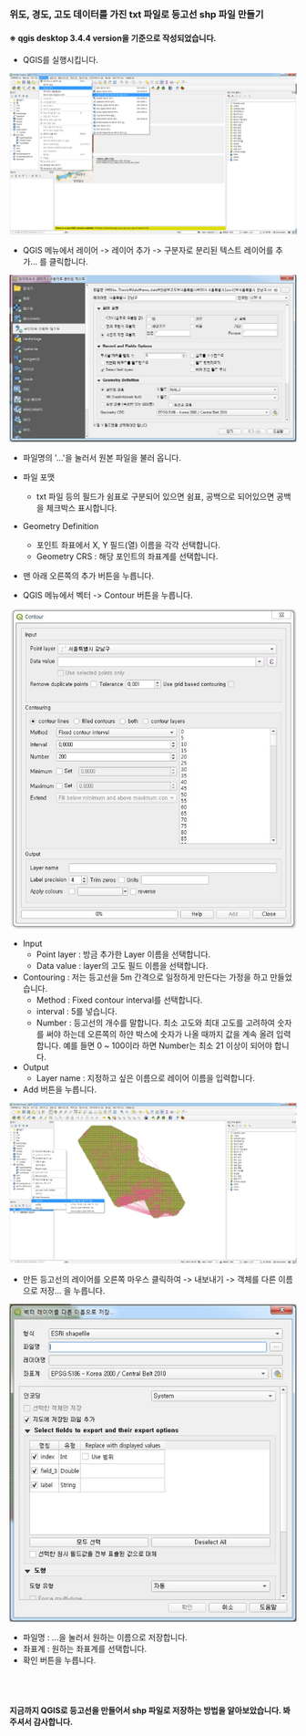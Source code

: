 ### 위도, 경도, 고도 데이터를 가진 txt 파일로 등고선 shp 파일 만들기

#### ※ qgis desktop 3.4.4 version을 기준으로 작성되었습니다.

* QGIS를 실행시킵니다.

![fig1](./images/qgis_layer_menu.png)

* QGIS 메뉴에서 레이어 -> 레이어 추가 -> 구분자로 분리된 텍스트 레이어를 추가... 를 클릭합니다.

![fig1](./images/qgis_1_2.JPG)

* 파일명의 '...'을 눌러서 원본 파일을 불러 옵니다.
* 파일 포맷 
  * txt 파일 등의 필드가 쉼표로 구분되어 있으면 쉼표, 공백으로 되어있으면 공백을 체크박스 표시합니다.
* Geometry Definition
  * 포인트 좌표에서 X, Y 필드(열) 이름을 각각 선택합니다. 
  * Geometry CRS : 해당 포인트의 좌표계를 선택합니다.
* 맨 아래 오른쪽의 추가 버튼을 누릅니다.

* QGIS 메뉴에서 벡터 -> Contour 버튼을 누릅니다.

![fig1](./images/QGIS_1_3.JPG)

* Input
  * Point layer : 방금 추가한 Layer 이름을 선택합니다.
  * Data value : layer의 고도 필드 이름을 선택합니다.
* Contouring : 저는 등고선을 5m 간격으로 일정하게 만든다는 가정을 하고 만들었습니다.
  * Method : Fixed contour interval를 선택합니다.
  * interval : 5를 넣습니다.
  * Number : 등고선의 개수를 말합니다. 최소 고도와 최대 고도를 고려하여 숫자를 써야 하는데 오른쪽의 하얀 박스에 숫자가 나올 때까지 값을 계속 올려 입력합니다. 예를 들면 0 ~ 100이라 하면 Number는 최소 21 이상이 되어야 합니다.
* Output
  * Layer name : 지정하고 싶은 이름으로 레이어 이름을 입력합니다.
* Add 버튼을 누릅니다.


![fig1](./images/qgis_1_4.png)
* 만든 등고선의 레이어를 오른쪽 마우스 클릭하여 -> 내보내기 -> 객체를 다른 이름으로 저장... 을 누릅니다.

![fig1](./images/qgis_1_5.JPG)
* 파일명 : ...을 눌러서 원하는 이름으로 저장합니다.
* 좌표계 : 원하는 좌표계를 선택합니다.
* 확인 버튼을 누릅니다.

<br><br>
#### 지금까지 QGIS로 등고선을 만들어서 shp 파일로 저장하는 방법을 알아보았습니다. 봐주셔서 감사합니다.
